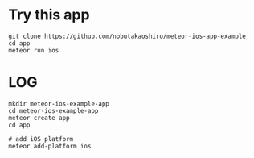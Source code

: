 # Try this app

```
git clone https://github.com/nobutakaoshiro/meteor-ios-app-example
cd app
meteor run ios
```


# LOG

```
mkdir meteor-ios-example-app
cd meteor-ios-example-app
meteor create app
cd app

# add iOS platform
meteor add-platform ios
```
